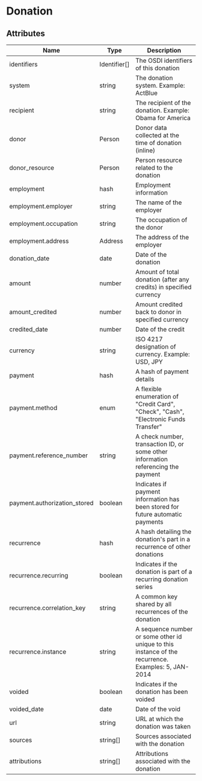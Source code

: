 # Donation
## Attributes

| Name          | Type      | Description
|-----------    |-----------|--------------
|identifiers    |Identifier[] |The OSDI identifiers of this donation
|system			|string		|The donation system. Example: ActBlue
|recipient		|string		|The recipient of the donation. Example: Obama for America
|donor			|Person		|Donor data collected at the time of donation (inline)
|donor_resource|Person|Person resource related to the donation
|employment		|hash		|Employment information
|employment.employer|string	|The name of the employer
|employment.occupation|string	|The occupation of the donor
|employment.address|Address	|The address of the employer
|donation_date  |date     	|Date of the donation
|amount			|number		|Amount of total donation (after any credits) in specified currency
|amount_credited|number		|Amount credited back to donor in specified currency
|credited_date	|number		|Date of the credit
|currency		|string		|ISO 4217 designation of currency. Example: USD, JPY
|payment		|hash		|A hash of payment details
|payment.method	|enum		|A flexible enumeration of "Credit Card", "Check", "Cash", "Electronic Funds Transfer"
|payment.reference_number	|string		|A check number, transaction ID, or some other information referencing the payment
|payment.authorization_stored	|boolean	|Indicates if payment information has been stored for future automatic payments
|recurrence		|hash		|A hash detailing the donation's part in a recurrence of other donations
|recurrence.recurring|boolean	|Indicates if the donation is part of a recurring donation series
|recurrence.correlation_key|string	|A common key shared by all recurrences of the donation
|recurrence.instance|string	|A sequence number or some other id unique to this instance of the recurrence. Examples: 5, JAN-2014
|voided			|boolean	|Indicates if the donation has been voided
|voided_date	|date		|Date of the void
|url			|string		|URL at which the donation was taken
|sources			|string[]		|Sources associated with the donation
|attributions	|string[]		|Attributions associated with the donation